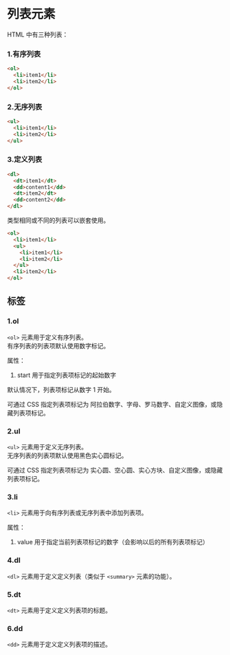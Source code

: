 列表元素
====

HTML 中有三种列表：

### 1.有序列表

```html
<ol>
  <li>item1</li>
  <li>item2</li>
</ol>
```

### 2.无序列表

```html
<ul>
  <li>item1</li>
  <li>item2</li>
</ul>
```

### 3.定义列表

```html
<dl>
  <dt>item1</dt>
  <dd>content1</dd>
  <dt>item2</dt>
  <dd>content2</dd>
</dl>
```

类型相同或不同的列表可以嵌套使用。

```html
<ol>
  <li>item1</li>
  <ul>
    <li>item1</li>
    <li>item2</li>
  </ul>
  <li>item2</li>
</ol>
```

标签
----

### 1.ol

`<ol>` 元素用于定义有序列表。  
有序列表的列表项默认使用数字标记。

属性：

1. start 用于指定列表项标记的起始数字

默认情况下，列表项标记从数字 1 开始。

可通过 CSS 指定列表项标记为 阿拉伯数字、字母、罗马数字、自定义图像，或隐藏列表项标记。

### 2.ul

`<ul>` 元素用于定义无序列表。  
无序列表的列表项默认使用黑色实心圆标记。

可通过 CSS 指定列表项标记为 实心圆、空心圆、实心方块、自定义图像，或隐藏列表项标记。

### 3.li

`<li>` 元素用于向有序列表或无序列表中添加列表项。
>
属性：

1. value 用于指定当前列表项标记的数字（会影响以后的所有列表项标记）

### 4.dl

`<dl>` 元素用于定义定义列表（类似于 `<summary>` 元素的功能）。

### 5.dt

`<dt>` 元素用于定义定义列表项的标题。
>
### 6.dd

`<dd>` 元素用于定义定义列表项的描述。
